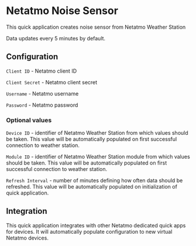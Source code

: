 # Netatmo Noise Sensor

This quick application creates noise sensor from Netatmo Weather Station 

Data updates every 5 minutes by default.

## Configuration

`Client ID` - Netatmo client ID

`Client Secret` - Netatmo client secret

`Username` - Netatmo username

`Password` - Netatmo password

### Optional values

`Device ID` - identifier of Netatmo Weather Station from which values should be taken. This value will be automatically populated on first successful connection to weather station.

`Module ID` - identifier of Netatmo Weather Station module from which values should be taken. This value will be automatically populated on first successful connection to weather station.

`Refresh Interval` - number of minutes defining how often data should be refreshed. This value will be automatically populated on initialization of quick application.

## Integration

This quick application integrates with other Netatmo dedicated quick apps for devices. It will automatically populate configuration to new virtual Netatmo devices.